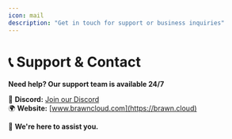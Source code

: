 ```yaml
---
icon: mail
description: "Get in touch for support or business inquiries"
---
```

# 📞 Support & Contact

**Need help? Our support team is available 24/7**

💬 **Discord:** [Join our Discord](https://discord.gg/brawncloud)  
🌍 **Website:** [www.brawncloud.com](https://brawn.cloud)  

📌 **We're here to assist you.**
